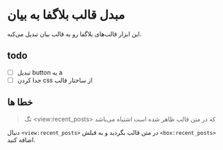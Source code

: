 # مبدل قالب بلاگفا به بیان
این ابزار قالب‌های بلاگفا رو به قالب بیان تبدیل می‌کنه.

## todo
 - [ ] تبدیل button به a
 - [ ] جدا کردن css از ساختار قالب

## خطا ها
> تگ \<view:recent_posts> که در متن قالب ظاهر شده است اشتباه می‌باشد

دنبال `<view:recent_posts>` در متن قالب بگردید و به قبلش `<box:recent_posts>` اضافه کنید.
